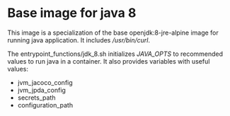 Base image for java 8
=
This image is a specialization of the base openjdk:8-jre-alpine image for running java application.
It includes _/usr/bin/curl_. 

The entrypoint_functions/jdk_8.sh initializes _JAVA_OPTS_ to recommended  values to run java in a container.
It also provides variables with useful values:
+ jvm_jacoco_config
+ jvm_jpda_config
+ secrets_path
+ configuration_path
